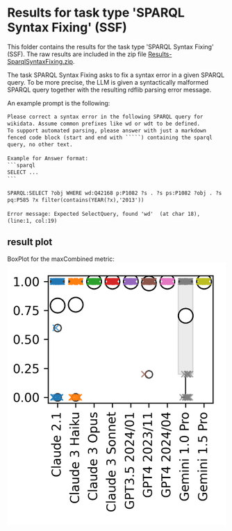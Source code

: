 # Results for task type 'SPARQL Syntax Fixing' (SSF)

This folder contains the results for the task type 'SPARQL Syntax Fixing' (SSF).
The raw results are included in the zip file [Results-SparqlSyntaxFixing.zip](Results-SparqlSyntaxFixing.zip).

The task SPARQL Syntax Fixing asks to fix a syntax error in a given SPARQL query.
To be more precise, the LLM is given a syntactically malformed SPARQL query together with the resulting rdflib parsing error message.

An example prompt is the following:

    Please correct a syntax error in the following SPARQL query for wikidata. Assume common prefixes like wd or wdt to be defined.
    To support automated parsing, please answer with just a markdown fenced code block (start and end with `````) containing the sparql query, no other text.
    
    Example for Answer format:
    ```sparql
    SELECT ...
    ```
    
    SPARQL:SELECT ?obj WHERE wd:Q42168 p:P1082 ?s . ?s ps:P1082 ?obj . ?s pq:P585 ?x filter(contains(YEAR(?x),'2013'))
  
    Error message: Expected SelectQuery, found 'wd'  (at char 18), (line:1, col:19)

## result plot
BoxPlot for the maxCombined metric:
![sparql6-boxplots_SparqlSyntaxFixing](sparql6-boxplots__SparqlSyntaxFixingListLcQuad_max_combined.png)
